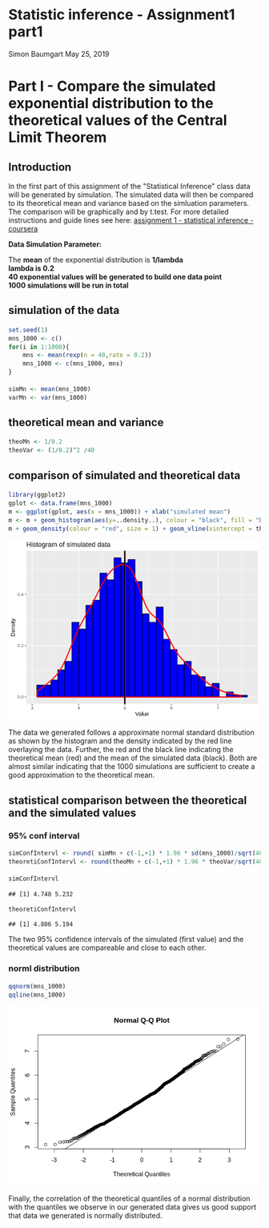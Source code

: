 Statistic inference - Assignment1 part1
================
Simon Baumgart
May 25, 2019

Part I - Compare the simulated exponential distribution to the theoretical values of the Central Limit Theorem
===============================================================================================================

Introduction
------------

In the first part of this assignment of the "Statistical Inference" class data will be generated by simulation. The simulated data will then be compared to its theoretical mean and variance based on the simluation parameters. The comparison will be graphically and by t.test. For more detailed instructions and guide lines see here: [assignment 1 - statistical inference - coursera](https://www.coursera.org/learn/statistical-inference/peer/3k8j5/statistical-inference-course-project)

__Data Simulation Parameter:__  

The __mean__ of the exponential distribution is __1/lambda__  
__lambda is 0.2__  
__40 exponential values will be generated to build one data point__  
__1000 simulations will be run in total__

simulation of the data
----------------------

``` r
set.seed(1)
mns_1000 <- c()
for(i in 1:1000){
    mns <- mean(rexp(n = 40,rate = 0.2))
    mns_1000 <- c(mns_1000, mns)
}

simMn <- mean(mns_1000)
varMn <- var(mns_1000)
```

theoretical mean and variance
-----------------------------

``` r
theoMn <- 1/0.2
theoVar <- (1/0.2)^2 /40
```

comparison of simulated and theoretical data
--------------------------------------------

``` r
library(ggplot2)
gplot <- data.frame(mns_1000)
m <- ggplot(gplot, aes(x = mns_1000)) + xlab("simulated mean")
m <- m + geom_histogram(aes(y=..density..), colour = "black", fill = "blue")
m + geom_density(colour = "red", size = 1) + geom_vline(xintercept = theoMn, color = "red", size =1) + geom_vline(xintercept = simMn, color = "black", size =1) + ggtitle("Histogram of simulated data") +  xlab("Value") + ylab("Density")
```

![](Assignment1Part1_files/figure-markdown_github/unnamed-chunk-3-1.png)

The data we generated follows a approximate normal standard distribution as shown by the histogram and the density indicated by the red line overlaying the data. Further, the red and the black line indicating the theoretical mean (red) and the mean of the simulated data (black). Both are almost similar indicating that the 1000 simulations are sufficient to create a good approximation to the theoretical mean.

statistical comparison between the theoretical and the simulated values
-----------------------------------------------------------------------

### 95% conf interval

``` r
simConfIntervl <- round( simMn + c(-1,+1) * 1.96 * sd(mns_1000)/sqrt(40),3)
theoretiConfIntervl <- round(theoMn + c(-1,+1) * 1.96 * theoVar/sqrt(40),3)

simConfIntervl
```

    ## [1] 4.748 5.232

``` r
theoretiConfIntervl
```

    ## [1] 4.806 5.194

The two 95% confidence intervals of the simulated (first value) and the theoretical values are compareable and close to each other.

### norml distribution

``` r
qqnorm(mns_1000)
qqline(mns_1000)
```

![](Assignment1Part1_files/figure-markdown_github/unnamed-chunk-5-1.png)

Finally, the correlation of the theoretical quantiles of a normal distribution with the quantiles we observe in our generated data gives us good support that data we generated is normally distributed.
